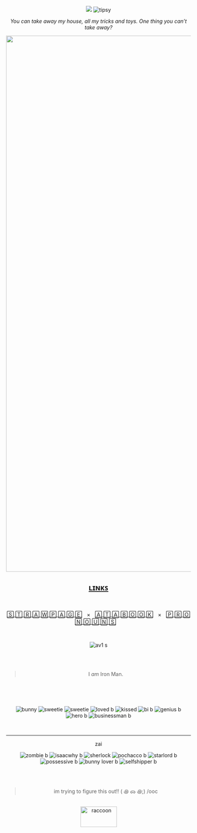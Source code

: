 <div align="center">
  
![](https://komarev.com/ghpvc/?username=starc-reactor&color=901c1c&label=Glasses-I've-had&style=plastic)  ![tipsy](https://github.com/user-attachments/assets/2cbeb6f9-7e44-4238-ae07-ab870d08b8d2)


_You can take away my house, all my tricks and toys. One thing you can’t take away?_

<img width="2662" height="1459" alt="banner" src="https://github.com/user-attachments/assets/1e7fe771-f8c2-404c-bcad-c0594df42734" />

## <u>**ʟɪɴᴋꜱ**</u>

<br />

[🅂 🅃 🅁 🄰 🅆 🄿 🄰 🄶 🄴](https://starkreactor.straw.page/)ㅤ×ㅤ[🄰 🅃 🄰 🄱 🄾 🄾 🄺](https://starked.atabook.org/)ㅤ×ㅤ[🄿 🅁 🄾 🄽 🄾 🅄 🄽 🅂](https://pronouns.cc/@stark)
ㅤ
<br />

<br />

![av1 s](https://github.com/user-attachments/assets/580eac46-5678-48ac-a16a-50940d612c07)

<br />

<br />

> I *am* Iron Man.

<br />

<br />

<br />

![bunny](https://github.com/user-attachments/assets/e426b7cd-aaaa-42f6-a8ea-055d3b55a382)
![sweetie](https://github.com/user-attachments/assets/9adb0851-e554-4c41-b38b-010476720721)
![sweetie](https://github.com/user-attachments/assets/c665b851-86e9-4000-b5b7-e7fdd92729d7)
![loved b](https://github.com/user-attachments/assets/8ae1971f-dbfe-41a8-ac80-04442b017bec)
![kissed](https://github.com/user-attachments/assets/c1e5558d-147a-4efe-87d7-95112dae8480)
![bi b](https://github.com/user-attachments/assets/4d51a6fb-7190-499c-99e2-fbe6d08569d8)
![genius b](https://github.com/user-attachments/assets/a90c4e44-5d59-4c9a-a3e0-9450d474d64d)
![hero b](https://github.com/user-attachments/assets/6a81fd75-5f04-482c-887e-7619bb21444c)
![businessman b](https://github.com/user-attachments/assets/f0d13ec2-7bcf-4478-8dc1-cf1a217e3312)

<br />



-------

zai

![zombie b](https://github.com/user-attachments/assets/1d8b5dff-96cf-4456-9b88-77e44da025d7)
![isaacwhy b](https://github.com/user-attachments/assets/810a06a0-916f-4a9d-bacb-cd7ec6f9d5be)
![sherlock](https://github.com/user-attachments/assets/8b0c0c6f-c117-4ddf-b927-e1a12c04b10a)
![pochacco b](https://github.com/user-attachments/assets/f3343043-8c9b-44a2-b2e7-fead74f86841)
![starlord b](https://github.com/user-attachments/assets/c4234f36-ef85-4de6-8386-4c6870a2c9dc)
![possessive b](https://github.com/user-attachments/assets/bcdc14fd-aeb9-4733-b67e-4a9cb596e75e)
![bunny lover b](https://github.com/user-attachments/assets/4253d5db-5f13-449c-baf7-9457181debfd)
![selfshipper b](https://github.com/user-attachments/assets/9e5d4e08-2fb4-4842-9cd3-aaaccdafd9c4)

<br />
<br />

> im trying to figure this out!! ( ꩜ ᯅ ꩜;)⁭ ⁭/ooc
> 
<br />

<img width="99" height="56" alt="raccoon" src="https://github.com/user-attachments/assets/65a9c5e8-2ef5-488c-81b0-bdd1c99b0b36" />

<br />

